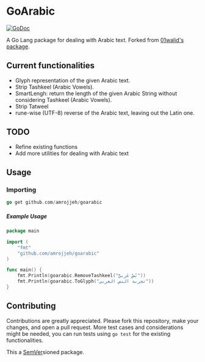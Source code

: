 
# GoArabic
[![GoDoc](https://godoc.org/github.com/amrojjeh/goarabic?status.svg)](https://godoc.org/github.com/amrojjeh/goarabic)

A Go Lang package for dealing with Arabic text. Forked from [01walid's package](github.com/01walid/goarabic).

## Current functionalities
- Glyph representation of the given Arabic text.
- Strip Tashkeel (Arabic Vowels).
- SmartLengh: return the length of the given Arabic String without considering Tashkeel (Arabic Vowels).
- Strip Tatweel
- rune-wise (UTF-8) reverse of the Arabic text, leaving out the Latin one.

## TODO
- Refine existing functions
- Add more utilities for dealing with Arabic text

## Usage

### Importing
```go
go get github.com/amrojjeh/goarabic
```
##### Example Usage
```go
package main

import (
    "fmt"
    "github.com/amrojjeh/goarabic"
)

func main() {
    fmt.Println(goarabic.RemoveTashkeel("نًصٌ عَربيُّ"))
    fmt.Println(goarabic.ToGlyph("تجربة النص العربي"))
}

```

## Contributing
Contributions are greatly appreciated. Please fork this repository, make your changes, and open a pull request. More test cases and considerations might be needed, you can run tests using `go test` for the existing functionalities.

This a [SemVer](http://semver.org/)sioned package.
